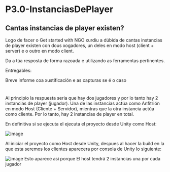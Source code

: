 # P3.0-InstanciasDePlayer

## Cantas instancias de player existen? 

Logo de facer o Get started with NGO xurdiu a dúbida de cantas instancias de player existen con dous xogadores, un deles en modo host (client + server) e o outro en modo client. 

Da a túa resposta de forma razoada e utilizando as ferramentas pertinentes.

Entregables:

Breve informe coa xustificación e as capturas se é o caso

#

Al principio la respuesta seria que hay dos jugadores y por lo tanto hay 2 instancias de player (jugador). Una de las instancias actúa como Anfitrión en modo Host (Cliente + Servidor), mientras que la otra instancia actúa como cliente. Por lo tanto, hay 2 instancias de player en total. 


En definitiva si se ejecuta el ejecuta el proyecto desde Unity como Host:



![image](https://github.com/9RACHA/P3.0-InstanciasDePlayer/assets/66274956/3bfefebe-bd71-4dbb-8569-6e7458dca449)


Al iniciar el proyecto como Host desde Unity, despues al hacer la build en la que esta seremos los clientes aparecera por consola de Unity lo siguiente:

![image](https://github.com/9RACHA/P3.0-InstanciasDePlayer/assets/66274956/bd9e4704-9603-48bb-bbc2-54f6b4825a9b)
Esto aparece asi porque El host tendrá 2 instancias una por cada jugador





